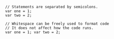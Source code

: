     // Statements are separated by semicolons.
    var one = 1;
    var two = 2;

    // Whitespace can be freely used to format code
    // It does not affect how the code runs.
    var one = 1; var two = 2;
